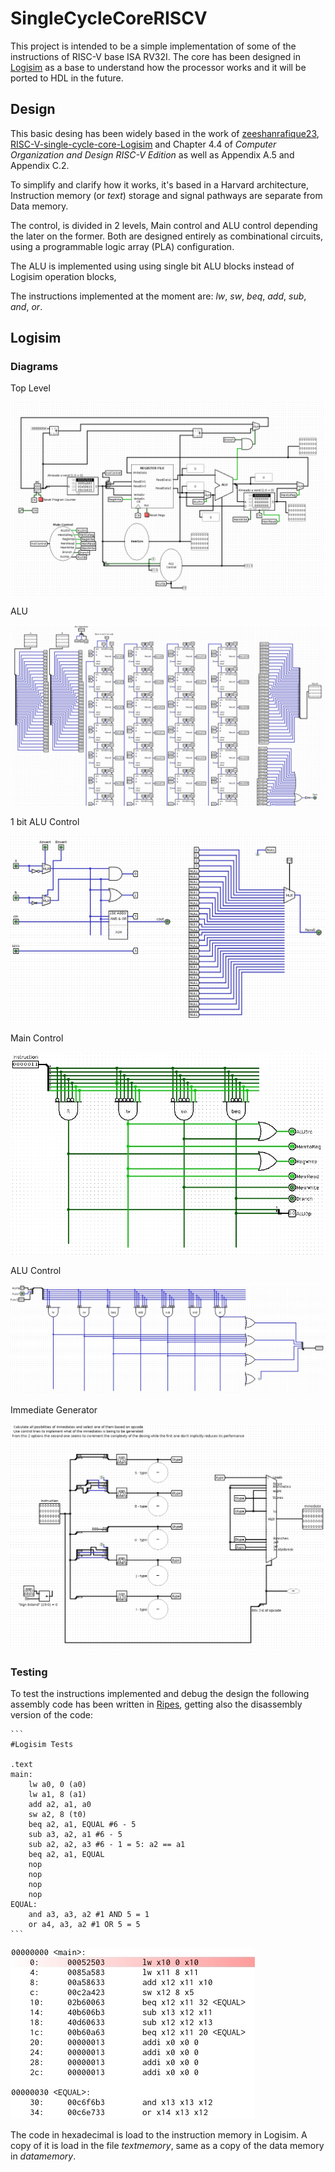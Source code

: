 # SingleCycleCoreRISCV

This project is intended to be a simple implementation of some of the instructions of RISC-V base ISA RV32I. The core has been designed in [Logisim](http://www.cburch.com/logisim/) as a base to understand how the processor works and it will be ported to HDL in the future.

## Design

This basic desing has been widely based in the work of [zeeshanrafique23](https://github.com/zeeshanrafique23), [RISC-V-single-cycle-core-Logisim](https://github.com/zeeshanrafique23/RISC-V-single-cycle-core-Logisim) and Chapter 4.4 of *Computer Organization and Design RISC-V Edition* as well as Appendix A.5 and Appendix C.2.

To simplify and clarify how it works, it's based in a Harvard architecture, Instruction memory (or *text*) storage and signal pathways are separate from Data memory.

The control, is divided in 2 levels, Main control and ALU control depending the later on the former. Both are designed entirely as combinational circuits, using a programmable logic array (PLA) configuration. 

The ALU is implemented using using single bit ALU blocks instead of Logisim operation blocks, 

The instructions implemented at the moment are: *lw*, *sw*, *beq*, *add*, *sub*, *and*, *or*.

 ## Logisim

### Diagrams

Top Level

![Top Level Diagram](images/topleveldiagram.jpg?raw=true "Top Level Diagram")

ALU

![ALU  Diagram](images/alu.jpg?raw=true "ALU Diagram")

1 bit ALU Control

![1 bit ALU Diagram](images/1bitalu.jpg?raw=true "1 bit ALU Diagram")

Main Control

![Main Control Diagram](images/maincontrol.jpg?raw=true "Main Control Diagram")

ALU Control

![ALU Control Diagram](images/alucontrol.jpg?raw=true "ALU Control Diagram")

Immediate Generator

![Immediate Generator Diagram](images/immgen.jpg?raw=true "Immediate Generator Diagram")

### Testing
To test the instructions implemented and debug the design the following assembly code has been written in [Ripes](https://github.com/mortbopet/Ripes), getting also the disassembly version of the code:

~~~assembly
```
#Logisim Tests

.text
main:
    lw a0, 0 (a0)
    lw a1, 8 (a1)
    add a2, a1, a0
    sw a2, 8 (t0)
    beq a2, a1, EQUAL #6 - 5
    sub a3, a2, a1 #6 - 5
    sub a2, a2, a3 #6 - 1 = 5: a2 == a1
    beq a2, a1, EQUAL
    nop
    nop
    nop
    nop
EQUAL:
    and a3, a3, a2 #1 AND 5 = 1
    or a4, a3, a2 #1 OR 5 = 5
```
~~~

![Test Disassembly](images/testdisassembly.jpg?raw=true "Test Disassembly")

The code in hexadecimal is load to the instruction memory in Logisim. A copy of it is load in the file *textmemory*, same as a copy of the data memory in *datamemory*.